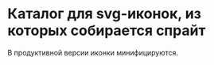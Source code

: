 # Каталог для svg-иконок, из которых собирается спрайт

В продуктивной версии иконки минифицируются.
